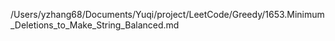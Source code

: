 /Users/yzhang68/Documents/Yuqi/project/LeetCode/Greedy/1653.Minimum_Deletions_to_Make_String_Balanced.md